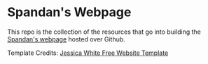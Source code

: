 # Spandan's Webpage

This repo is the collection of the resources that go into building the [Spandan's webpage](https://spandankumarsahu.github.io) hosted over Github.

Template Credits: [Jessica White Free Website Template](http://www.free-css.com/free-css-templates/page209/jessica-white)
